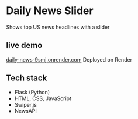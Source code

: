 # Daily News Slider

Shows top US news headlines with a slider

## live demo
[daily-news-9smj.onrender.com](https://daily-news-9smj.onrender.com)
Deployed on Render


## Tech stack
- Flask (Python)
- HTML, CSS, JavaScript
- Swiper.js
- NewsAPI
